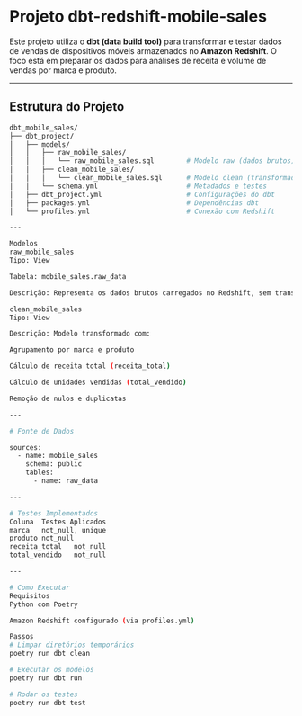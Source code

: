 # Projeto dbt-redshift-mobile-sales

Este projeto utiliza o **dbt (data build tool)** para transformar e testar dados de vendas de dispositivos móveis armazenados no **Amazon Redshift**. O foco está em preparar os dados para análises de receita e volume de vendas por marca e produto.

---

## Estrutura do Projeto

```bash
dbt_mobile_sales/
├── dbt_project/
│   ├── models/
│   │   ├── raw_mobile_sales/
│   │   │   └── raw_mobile_sales.sql        # Modelo raw (dados brutos)
│   │   ├── clean_mobile_sales/
│   │   │   └── clean_mobile_sales.sql      # Modelo clean (transformado)
│   │   └── schema.yml                      # Metadados e testes
│   ├── dbt_project.yml                     # Configurações do dbt
│   ├── packages.yml                        # Dependências dbt
│   └── profiles.yml                        # Conexão com Redshift

---

Modelos
raw_mobile_sales
Tipo: View

Tabela: mobile_sales.raw_data

Descrição: Representa os dados brutos carregados no Redshift, sem transformação.

clean_mobile_sales
Tipo: View

Descrição: Modelo transformado com:

Agrupamento por marca e produto

Cálculo de receita total (receita_total)

Cálculo de unidades vendidas (total_vendido)

Remoção de nulos e duplicatas

---

# Fonte de Dados

sources:
  - name: mobile_sales
    schema: public
    tables:
      - name: raw_data

---

# Testes Implementados
Coluna	Testes Aplicados
marca	not_null, unique
produto	not_null
receita_total	not_null
total_vendido	not_null

---

# Como Executar
Requisitos
Python com Poetry

Amazon Redshift configurado (via profiles.yml)

Passos
# Limpar diretórios temporários
poetry run dbt clean

# Executar os modelos
poetry run dbt run

# Rodar os testes
poetry run dbt test
